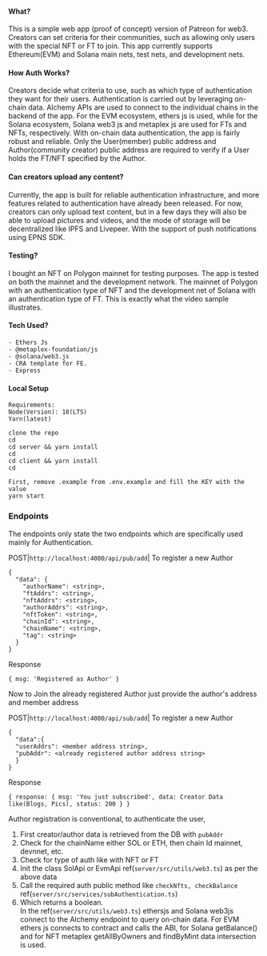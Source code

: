 #### What?

This is a simple web app (proof of concept) version of Patreon for web3. Creators can set criteria for their communities, such as allowing only users with the special NFT or FT to join. This app currently supports Ethereum(EVM) and Solana main nets, test nets, and development nets.

#### How Auth Works?

Creators decide what criteria to use, such as which type of authentication they want for their users. Authentication is carried out by leveraging on-chain data. Alchemy APIs are used to connect to the individual chains in the backend of the app. For the EVM ecosystem, ethers js is used, while for the Solana ecosystem, Solana web3 js and metaplex js are used for FTs and NFTs, respectively. With on-chain data authentication, the app is fairly robust and reliable. Only the User(member) public address and Author(community creator) public address are required to verify if a User holds the FT/NFT specified by the Author.

#### Can creators upload any content?

Currently, the app is built for reliable authentication infrastructure, and more features related to authentication have already been released. For now, creators can only upload text content, but in a few days they will also be able to upload pictures and videos, and the mode of storage will be decentralized like IPFS and Livepeer. With the support of push notifications using EPNS SDK.

#### Testing?

I bought an NFT on Polygon mainnet for testing purposes. The app is tested on both the mainnet and the development network. The mainnet of Polygon with an authentication type of NFT and the development net of Solana with an authentication type of FT. This is exactly what the video sample illustrates.

#### Tech Used?

    - Ethers Js
    - @metaplex-foundation/js
    - @solana/web3.js
    - CRA template for FE.
    - Express

#### Local Setup

```
Requirements:
Node(Version): 18(LTS)
Yarn(latest)

clone the repo
cd
cd server && yarn install
cd
cd client && yarn install
cd

First, remove .example from .env.example and fill the KEY with the value
yarn start

```

### Endpoints

The endpoints only state the two endpoints which are specifically used mainly for Authentication.

POST|`http://localhost:4000/api/pub/add`| To register a new Author

```
{
  "data": {
    "authorName": <string>,
    "ftAddrs": <string>,
    "nftAddrs": <string>,
    "authorAddrs": <string>,
    "nftToken": <string>,
    "chainId": <string>,
    "chainName": <string>,
    "tag": <string>
  }
}
```

Response

```
{ msg: 'Registered as Author' }

```

Now to Join the already registered Author just provide the author's address and member address

POST|`http://localhost:4000/api/sub/add`| To register a new Author

```
{
  "data":{
  "userAddrs": <member address string>,
  "pubAddr": <already registered author address string>
  }
}
```

Response

```
{ response: { msg: 'You just subscribed', data: Creator Data like(Blogs, Pics), status: 200 } }

```

Author registration is conventional, to authenticate the user,

1. First creator/author data is retrieved from the DB with `pubAddr`
2. Check for the chainName either SOL or ETH, then chain Id mainnet, devnnet, etc.
3. Check for type of auth like with NFT or FT
4. Init the class SolApi or EvmApi ref(`server/src/utils/web3.ts`) as per the above data
5. Call the required auth public method like `checkNfts, checkBalance` ref(`server/src/services/subAuthentication.ts`)
6. Which returns a boolean.  
   In the ref(`server/src/utils/web3.ts`) ethersjs and Solana web3js connect to the Alchemy endpoint to query on-chain data. For EVM ethers js connects to contract and calls the ABI, for Solana getBalance() and for NFT metaplex getAllByOwners and findByMint data intersection is used.
